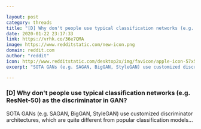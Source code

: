 ```yaml
---

layout: post
category: threads
title: "[D] Why don't people use typical classification networks (e.g. ResNet-50) as the discriminator in GAN?"
date: 2020-01-22 23:17:33
link: https://vrhk.co/36e7QMA
image: https://www.redditstatic.com/new-icon.png
domain: reddit.com
author: "reddit"
icon: http://www.redditstatic.com/desktop2x/img/favicon/apple-icon-57x57.png
excerpt: "SOTA GANs (e.g. SAGAN, BigGAN, StyleGAN) use customized discriminator architectures, which are quite different from popular classification models..."

---
```


### [D] Why don't people use typical classification networks (e.g. ResNet-50) as the discriminator in GAN?

SOTA GANs (e.g. SAGAN, BigGAN, StyleGAN) use customized discriminator architectures, which are quite different from popular classification models...